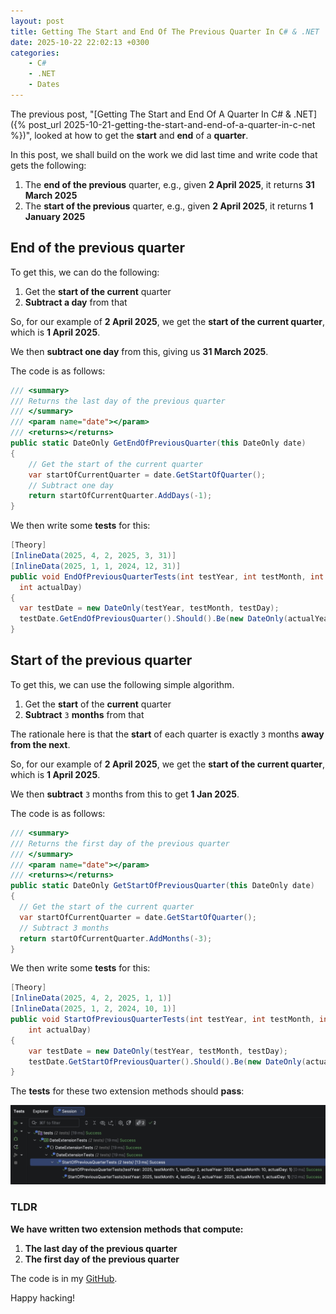 ```yaml
---
layout: post
title: Getting The Start and End Of The Previous Quarter In C# & .NET
date: 2025-10-22 22:02:13 +0300
categories:
    - C#
    - .NET
    - Dates
---
```


The previous post, "[Getting The Start and End Of A Quarter In C# & .NET]({% post_url 2025-10-21-getting-the-start-and-end-of-a-quarter-in-c-net %})", looked at how to get the **start** and **end** of a **quarter**.

In this post, we shall build on the work we did last time and write code that gets the following:

1. The **end of the previous** quarter, e.g., given **2 April 2025**, it returns **31 March 2025**
2. The **start of the previous** quarter, e.g., given **2 April 2025**, it returns **1 January 2025**

## End of the previous quarter

To get this, we can do the following:

1. Get the **start of the current** quarter
2. **Subtract a day** from that

So, for our example of **2 April 2025**, we get the **start of the current quarter**, which is **1 April 2025**.

We then **subtract one day** from this, giving us **31 March 2025**.

The code is as follows:

```c#
/// <summary>
/// Returns the last day of the previous quarter
/// </summary>
/// <param name="date"></param>
/// <returns></returns>
public static DateOnly GetEndOfPreviousQuarter(this DateOnly date)
{
    // Get the start of the current quarter
    var startOfCurrentQuarter = date.GetStartOfQuarter();
    // Subtract one day
    return startOfCurrentQuarter.AddDays(-1);
}
```

We then write some **tests** for this:

```c#
[Theory]
[InlineData(2025, 4, 2, 2025, 3, 31)]
[InlineData(2025, 1, 1, 2024, 12, 31)]
public void EndOfPreviousQuarterTests(int testYear, int testMonth, int testDay, int actualYear, int actualMonth,
  int actualDay)
{
  var testDate = new DateOnly(testYear, testMonth, testDay);
  testDate.GetEndOfPreviousQuarter().Should().Be(new DateOnly(actualYear, actualMonth, actualDay));
}
```

## Start of the previous quarter

To get this, we can use the following simple algorithm.

1. Get the **start** of the **current** quarter
2. **Subtract** `3` **months** from that

The rationale here is that the **start** of each quarter is exactly `3` months **away from the next**.

So, for our example of **2 April 2025**, we get the **start of the current quarter**, which is **1 April 2025**.

We then **subtract** `3` months from this to get **1 Jan 2025**.

The code is as follows:

```c#
/// <summary>
/// Returns the first day of the previous quarter
/// </summary>
/// <param name="date"></param>
/// <returns></returns>
public static DateOnly GetStartOfPreviousQuarter(this DateOnly date)
{
  // Get the start of the current quarter
  var startOfCurrentQuarter = date.GetStartOfQuarter();
  // Subtract 3 months
  return startOfCurrentQuarter.AddMonths(-3);
}
```

We then write some **tests** for this:

```c#
[Theory]
[InlineData(2025, 4, 2, 2025, 1, 1)]
[InlineData(2025, 1, 2, 2024, 10, 1)]
public void StartOfPreviousQuarterTests(int testYear, int testMonth, int testDay, int actualYear, int actualMonth,
    int actualDay)
{
    var testDate = new DateOnly(testYear, testMonth, testDay);
    testDate.GetStartOfPreviousQuarter().Should().Be(new DateOnly(actualYear, actualMonth, actualDay));
}
```

The **tests** for these two extension methods should **pass**:

![previousquartertests](../images/2025/10/previousquartertests.png)

### TLDR

**We have written two extension methods that compute:**

1. **The last day of the previous quarter**
2. **The first day of the previous quarter**

The code is in my [GitHub](https://github.com/conradakunga/BlogCode/tree/master/2025-10-22%20-%20DateExtensions).

Happy hacking!
